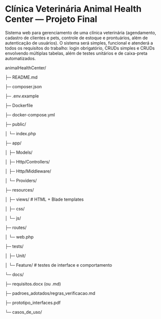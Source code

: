 # Clínica Veterinária Animal Health Center — Projeto Final

Sistema web para gerenciamento de uma clínica veterinária (agendamento, cadastro de clientes e pets, controle de estoque e prontuários, além de autenticação de usuários). 
O sistema será simples, funcional e atenderá a todos os requisitos do trabalho: login obrigatório, CRUDs simples e CRUDs envolvendo múltiplas tabelas, além de testes unitários e de caixa-preta automatizados.


animalHealthCenter/

├─ README.md

├─ composer.json

├─ .env.example

├─ Dockerfile

├─ docker-compose.yml

├─ public/

│ └─ index.php

├─ app/

│ ├─ Models/

│ ├─ Http/Controllers/

│ ├─ Http/Middleware/

│ └─ Providers/

├─ resources/

│ ├─ views/ # HTML + Blade templates

│ ├─ css/

│ └─ js/

├─ routes/

│ └─ web.php

├─ tests/

│ ├─ Unit/

│ └─ Feature/ # testes de interface e comportamento

└─ docs/

├─ requisitos.docx (ou .md)

├─ padroes_adotados/regras_verificacao.md

├─ prototipo_interfaces.pdf

└─ casos_de_uso/
